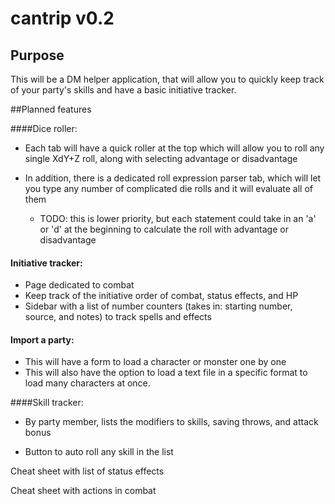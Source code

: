 # cantrip v0.2
## Purpose
This will be a DM helper application, that will allow you to quickly keep track of your party's skills and have a basic 
initiative tracker.

##Planned features

####Dice roller:

* Each tab will have a quick roller at the top which will allow you to roll any single XdY+Z roll, along with selecting 
advantage or disadvantage

* In addition, there is a dedicated roll expression parser tab, which will let you type any number of complicated 
die rolls and it will evaluate all of them
  * TODO: this is lower priority, but each statement could take in an 'a' or 'd' at the beginning to calculate the roll 
  with advantage or disadvantage


#### Initiative tracker:
* Page dedicated to combat
* Keep track of the initiative order of combat, status effects, and HP
* Sidebar with a list of number counters (takes in: starting number, source, and notes) to track spells and effects


#### Import a party:
* This will have a form to load a character or monster one by one
* This will also have the option to load a text file in a specific format to load many characters at once.

####Skill tracker:
* By party member, lists the modifiers to skills, saving throws, and attack bonus

* Button to auto roll any skill in the list



Cheat sheet with list of status effects

Cheat sheet with actions in combat



